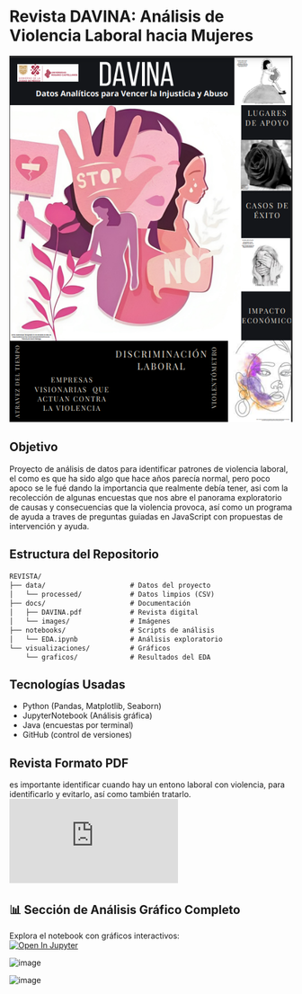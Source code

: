 # Revista DAVINA: Análisis de Violencia Laboral hacia Mujeres  

![Portada de la revista DAVINA](https://github.com/AlexNzar/Revista/blob/main/docs/images/Portada_revista.png)

## Objetivo  
Proyecto de análisis de datos para identificar patrones de violencia laboral, el como es que ha sido algo que hace años parecía normal,  pero poco apoco se le fué dando la importancia que realmente debía tener, asi com la recolección de algunas encuestas que nos abre el panorama exploratorio de causas y consecuencias que la violencia provoca, así como un programa de ayuda a traves de preguntas guiadas en JavaScript con propuestas de intervención y ayuda.  

## Estructura del Repositorio  

```
REVISTA/
├── data/                     # Datos del proyecto
│   └── processed/            # Datos limpios (CSV)
├── docs/                     # Documentación
│   ├── DAVINA.pdf            # Revista digital
│   └── images/               # Imágenes
├── notebooks/                # Scripts de análisis
│   └── EDA.ipynb             # Análisis exploratorio
└── visualizaciones/          # Gráficos
    └── graficos/             # Resultados del EDA
```


## Tecnologías Usadas  
- Python (Pandas, Matplotlib, Seaborn)
- JupyterNotebook (Análisis gráfica)
- Java (encuestas por terminal)  
- GitHub (control de versiones)  

## Revista Formato PDF
es importante identificar cuando hay un entono laboral con violencia, para identificarlo y evitarlo, así como también tratarlo.
![Revista DAvina](https://github.com/AlexNzar/Revista/blob/main/docs/DAVINA.pdf)

## 📊 Sección de Análisis Gráfico Completo 
Explora el notebook con gráficos interactivos:  
[![Open In Jupyter](https://img.shields.io/badge/Jupyter-Open%20Notebook-blue)](notebooks/EDA.ipynb)


![image](https://github.com/AlexNzar/Revista/assets/145720196/23c841f0-e259-4a7e-be98-60ca115754c3)

![image](https://github.com/AlexNzar/Revista/assets/145720196/0ac1c2c5-3227-44c6-8cfb-279f6613d9e5)
